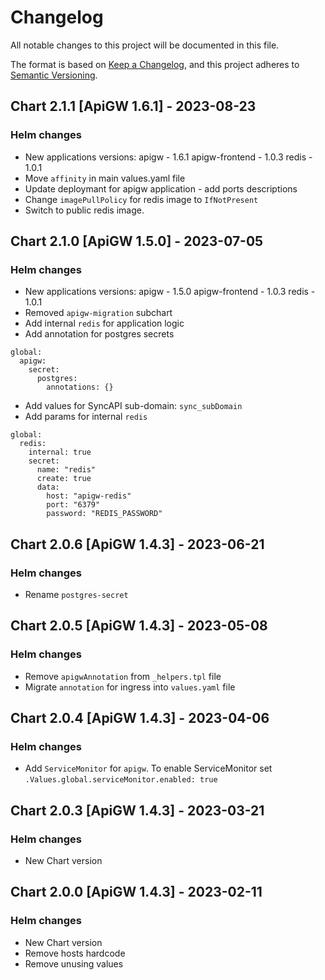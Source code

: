 # Changelog

All notable changes to this project will be documented in this file.

The format is based on [Keep a Changelog](https://keepachangelog.com/en/1.0.0/),
and this project adheres to [Semantic Versioning](https://semver.org/spec/v2.0.0.html).

## Chart 2.1.1 [ApiGW 1.6.1] - 2023-08-23
### Helm changes
- New applications versions:
    apigw - 1.6.1
    apigw-frontend - 1.0.3
    redis - 1.0.1
- Move `affinity` in main values.yaml file
- Update deploymant for apigw application - add ports descriptions
- Change `imagePullPolicy` for redis image to `IfNotPresent`
- Switch to public redis image.

## Chart 2.1.0 [ApiGW 1.5.0] - 2023-07-05
### Helm changes
- New applications versions:
    apigw - 1.5.0
    apigw-frontend - 1.0.3
    redis - 1.0.1
- Removed `apigw-migration` subchart
- Add internal `redis` for application logic
- Add annotation for postgres secrets
```
global:
  apigw:
    secret:
      postgres:
        annotations: {}
```
- Add values for SyncAPI sub-domain: `sync_subDomain`
- Add params for internal `redis`
```
global:
  redis:
    internal: true
    secret:
      name: "redis"
      create: true
      data:
        host: "apigw-redis"
        port: "6379"
        password: "REDIS_PASSWORD"
```


## Chart 2.0.6 [ApiGW 1.4.3] - 2023-06-21
### Helm changes
- Rename `postgres-secret`


## Chart 2.0.5 [ApiGW 1.4.3] - 2023-05-08
### Helm changes
- Remove `apigwAnnotation` from `_helpers.tpl` file
- Migrate `annotation` for ingress into `values.yaml` file


## Chart 2.0.4 [ApiGW 1.4.3] - 2023-04-06
### Helm changes
- Add `ServiceMonitor` for `apigw`. To enable ServiceMonitor set `.Values.global.serviceMonitor.enabled: true`


## Chart 2.0.3 [ApiGW 1.4.3] - 2023-03-21
### Helm changes
- New Chart version


## Chart 2.0.0 [ApiGW 1.4.3] - 2023-02-11
### Helm changes
- New Chart version
- Remove hosts hardcode
- Remove unusing values

